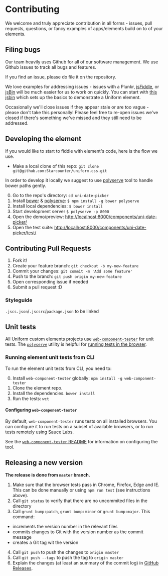 # Contributing

We welcome and truly appreciate contribution in all forms - issues, pull requests, questions, or fancy examples of apps/elements build on to of your elements.

## Filing bugs

Our team heavily uses Github for all of our software management. We use Github issues to track all bugs and features.

If you find an issue, please do file it on the repository.

We love examples for addressing issues - issues with a Plunkr, [jsFiddle](http://jsfiddle.net), or [jsBin](http://jsbin.com) will be much easier for us to work on quickly. You can start with [this jsbin](http://jsbin.com/capequ/edit?html,output) which sets up the basics to demonstrate a Uniform element.

Occasionally we'll close issues if they appear stale or are too vague - please don't take this personally! Please feel free to re-open issues we've closed if there's something we've missed and they still need to be addressed.

## Developing the element

If you would like to start to fiddle with element's code, here is the flow we use.

- Make a local clone of this repo: `git clone git@github.com:Starcounter/uniform.css.git`

In order to develop it locally we suggest to use [polyserve](https://npmjs.com/polyserve) tool to handle bower paths gently.

0. Go to the repo's directory: `cd uni-date-picker`
1. Install [bower](http://bower.io/) & [polyserve](https://npmjs.com/polyserve): `$ npm install -g bower polyserve`
2. Install local dependencies: `$ bower install`
3. Start development server `$ polyserve -p 8000`
4. Open the demo/preview: [http://localhost:8000/components/uni-date-picker/](http://localhost:8000/components/uni-date-picker/)
5. Open the test suite: [http://localhost:8000/components/uni-date-picker/test/](http://localhost:8000/components/uni-date-picker/test/)

## Contributing Pull Requests

1. Fork it!
2. Create your feature branch: `git checkout -b my-new-feature`
3. Commit your changes: `git commit -m 'Add some feature'`
4. Push to the branch: `git push origin my-new-feature`
5. Open corresponding issue if needed
6. Submit a pull request :D


### Styleguide

`.jscs.json`/`.jscsrc`/`package.json` to be linked

## Unit tests

All Uniform custom elements projects use [`web-component-tester`](https://github.com/Polymer/web-component-tester) for unit tests.
The [`polyserve`](https://github.com/PolymerLabs/polyserve) utility is helpful for [running tests in the browser](#developing-the-element).



### Running element unit tests from CLI

To run the element unit tests from CLI, you need to:

0.  Install `web-component-tester` globally: `npm install -g web-component-tester`
1.  Clone the element repo.
2.  Install the dependencies. `bower install`
3.  Run the tests: `wct`

#### Configuring `web-component-tester`

By default, `web-component-tester` runs tests on all installed browsers. You can configure it
to run tests on a subset of available browsers, or to run tests remotely using Sauce Labs.

See the [`web-component-tester` README](https://github.com/Polymer/web-component-tester) for
information on configuring the tool.

## Releasing a new version

**The release is done from `master` branch.**

1. Make sure that the browser tests pass in Chrome, Firefox, Edge and IE. This can be done manually or using `npm run test` (see instructions above).
2. Call `git status` to verify that there are no uncommited files in the directory
3. Call `grunt bump:patch`, `grunt bump:minor` or `grunt bump:major`. This command:
 - increments the version number in the relevant files
 - commits changes to Git with the version number as the commit message
 - creates a Git tag wit the version
4. Call `git push` to push the changes to `origin master`
5. Call `git push --tags` to push the tag to `origin master`
6. Explain the changes (at least an summary of the commit log) in [GitHub Releases](https://github.com/Starcounter/Uniform.css/releases).
